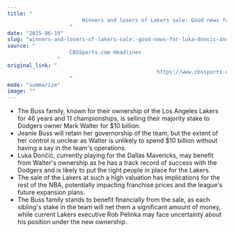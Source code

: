 ```yaml
---
title: "
                        Winners and losers of Lakers sale: Good news for Luka Dončić and other NBA owners, Celtics lose record
                    "
date: "2025-06-19"
slug: "winners-and-losers-of-lakers-sale:-good-news-for-luka-doncic-and-other-nba-owners-celtics-lose-record"
source: "
                    CBSSports.com Headlines
                "
original_link: "
                                                https://www.cbssports.com/nba/news/winners-and-losers-of-lakers-sale-good-news-for-luka-doncic-and-other-nba-owners-celtics-lose-record/
                    "
mode: "summarize"
image: ""
---
```


- The Buss family, known for their ownership of the Los Angeles Lakers for 46 years and 11 championships, is selling their majority stake to Dodgers owner Mark Walter for $10 billion.
- Jeanie Buss will retain her governorship of the team, but the extent of her control is unclear as Walter is unlikely to spend $10 billion without having a say in the team's operations.
- Luka Dončić, currently playing for the Dallas Mavericks, may benefit from Walter's ownership as he has a track record of success with the Dodgers and is likely to put the right people in place for the Lakers.
- The sale of the Lakers at such a high valuation has implications for the rest of the NBA, potentially impacting franchise prices and the league's future expansion plans.
- The Buss family stands to benefit financially from the sale, as each sibling's stake in the team will net them a significant amount of money, while current Lakers executive Rob Pelinka may face uncertainty about his position under the new ownership.
